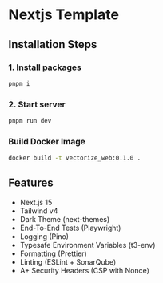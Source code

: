 # Nextjs Template

## Installation Steps

### 1. Install packages

```bash
pnpm i
```

### 2. Start server

```bash
pnpm run dev
```

### Build Docker Image

```bash
docker build -t vectorize_web:0.1.0 .
```

## Features

- Next.js 15
- Tailwind v4
- Dark Theme (next-themes)
- End-To-End Tests (Playwright)
- Logging (Pino)
- Typesafe Environment Variables (t3-env)
- Formatting (Prettier)
- Linting (ESLint + SonarQube)
- A+ Security Headers (CSP with Nonce)
